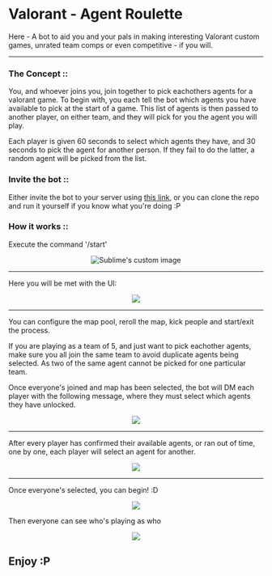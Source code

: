 # Valorant - Agent Roulette
Here - A bot to aid you and your pals in making interesting Valorant custom games, unrated team comps or even competitive - if you will.

---
### The Concept ::
You, and whoever joins you, join together to pick eachothers agents for a valorant game. To begin with, you each tell the bot which agents you have available to pick at the start of a game. This list of agents is then passed to another player, on either team, and they will pick for you the agent you will play.

Each player is given 60 seconds to select which agents they have, and 30 seconds to pick the agent for another person. If they fail to do the latter, a random agent will be picked from the list.

### Invite the bot ::
Either invite the bot to your server using [this link](https://discord.com/api/oauth2/authorize?client_id=926082464508674060&permissions=277025769536&scope=bot%20applications.commands), or you can clone the repo and run it yourself if you know what you're doing :P

### How it works ::
Execute the command '/start'
<p align="center">
  <img src="https://i.imgur.com/3gwtf50.png" alt="Sublime's custom image"/>
</p>

---


Here you will be met with the UI:

<p align="center">
  <img src="https://i.imgur.com/3I6F4lq.png"/>
</p>

---
You can configure the map pool, reroll the map, kick people and start/exit the process.

If you are playing as a team of 5, and just want to pick eachother agents, make sure you all join the same team to avoid duplicate agents being selected. As two of the same agent cannot be picked for one particular team.

Once everyone's joined and map has been selected, the bot will DM each player with the following message, where they must select which agents they have unlocked.

<p align="center">
  <img src="https://i.imgur.com/lSpPVT5.png"/>
</p>

---

After every player has confirmed their available agents, or ran out of time, one by one, each player will select an agent for another.

<p align="center">
  <img src="https://i.imgur.com/9gefBwY.png"/>
</p>

---

Once everyone's selected, you can begin! :D

<p align="center">
  <img src="https://i.imgur.com/jp4hBAI.png"/>
  
</p>


Then everyone can see who's playing as who

<p align="center">
  <img src="https://i.imgur.com/oWX0wOk.png"/>
</p>

## Enjoy :P
